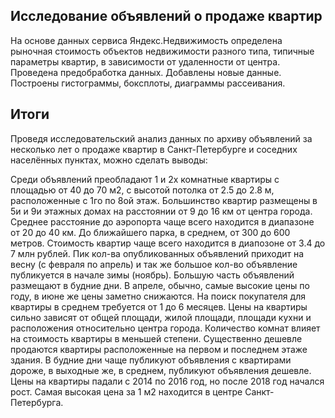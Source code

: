 ## Исследование объявлений о продаже квартир

На основе данных сервиса Яндекс.Недвижимость определена рыночная стоимость
объектов недвижимости разного типа, типичные параметры квартир, в зависимости от
удаленности от центра. Проведена предобработка данных. Добавлены новые данные.
Построены гистограммы, боксплоты, диаграммы рассеивания.

## Итоги

Проведя исследовательский анализ данных по архиву объявлений за несколько лет о продаже квартир в Санкт-Петербурге и соседних населённых пунктах, можно сделать выводы:

Среди объявлений преобладают 1 и 2х комнатные квартиры с площадью от 40 до 70 м2, с высотой потолка от 2.5 до 2.8 м, расположенные с 1го по 8ой этаж.
Большинство квартир размещены в 5и и 9и этажных домах на расстоянии от 9 до 16 км от центра города.
Среднее расстояние до аэропорта чаще всего находится в диапазоне от 20 до 40 км. До ближайшего парка, в среднем, от 300 до 600 метров.
Стоимость квартир чаще всего находится в диапозоне от 3.4 до 7 млн рублей.
Пик кол-ва опубликованных объявлений приходит на весну (с февраля по апрель) и так же большое кол-во объявление публикуется в начале зимы (ноябрь). Большую часть объявлений размещают в будние дни. В апреле, обычно, самые высокие цены по году, в июне же цены заметно снижаются.
На поиск покупателя для квартиры в среднем требуется от 1 до 6 месяцев.
Цены на квартиры сильно зависят от общей площади, жилой площади, площади кухни и расположения относительно центра города. Количество комнат влияет на стоимость квартиры в меньшей степени.
Существенно дешевле продаются квартиры расположенные на первом и последнем этаже здания.
В будние дни чаще публикуют объявления с квартирами дороже, в выходные же, в среднем, публикуют объявления дешевле.
Цены на квартиры падали с 2014 по 2016 год, но после 2018 год начался рост.
Самая высокая цена за 1 м2 находится в центре Санкт-Петербурга.
